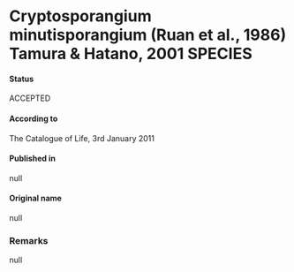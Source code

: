 # Cryptosporangium minutisporangium (Ruan et al., 1986) Tamura & Hatano, 2001 SPECIES

#### Status
ACCEPTED

#### According to
The Catalogue of Life, 3rd January 2011

#### Published in
null

#### Original name
null

### Remarks
null